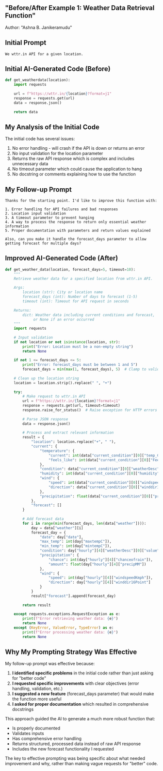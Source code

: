 ## "Before/After Example 1: Weather Data Retrieval Function"
Author: "Ashna B. Janikeramudu"

## Initial Prompt

```
We wttr.in API for a given location.
```

## Initial AI-Generated Code (Before)

```python
def get_weatherdata(location):
    import requests
    
    url = f"https://wttr.in/{location}?format=j1"
    response = requests.get(url)
    data = response.json()
    
    return data
```

## My Analysis of the Initial Code

The initial code has several issues:

1. No error handling - will crash if the API is down or returns an error
2. No input validation for the location parameter
3. Returns the raw API response which is complex and includes unnecessary data
4. No timeout parameter which could cause the application to hang
5. No docstring or comments explaining how to use the function

## My Follow-up Prompt

```
Thanks for the starting point. I'd like to improve this function with:

1. Error handling for API failures and bad responses
2. Location input validation
3. A timeout parameter to prevent hanging
4. A way to process the response to return only essential weather information
5. Proper documentation with parameters and return values explained

Also, can you make it handle the forecast_days parameter to allow getting forecast for multiple days?
```

## Improved AI-Generated Code (After)

```python
def get_weather_data(location, forecast_days=5, timeout=10):
    """
    Retrieve weather data for a specified location from wttr.in API.
    
    Args:
        location (str): City or location name
        forecast_days (int): Number of days to forecast (1-5)
        timeout (int): Timeout for API request in seconds
        
    Returns:
        dict: Weather data including current conditions and forecast,
             or None if an error occurred
    """
    import requests
    
    # Input validation
    if not location or not isinstance(location, str):
        print("Error: Location must be a non-empty string")
        return None
    
    if not 1 <= forecast_days <= 5:
        print("Error: forecast_days must be between 1 and 5")
        forecast_days = min(max(1, forecast_days), 5)  # Clamp to valid range
    
    # Clean up the location string
    location = location.strip().replace(" ", "+")
    
    try:
        # Make request to wttr.in API
        url = f"https://wttr.in/{location}?format=j1"
        response = requests.get(url, timeout=timeout)
        response.raise_for_status()  # Raise exception for HTTP errors
        
        # Parse JSON response
        data = response.json()
        
        # Process and extract relevant information
        result = {
            "location": location.replace("+", " "),
            "current": {
                "temperature": {
                    "current": int(data["current_condition"][0]["temp_C"]),
                    "feels_like": int(data["current_condition"][0]["FeelsLikeC"])
                },
                "condition": data["current_condition"][0]["weatherDesc"][0]["value"],
                "humidity": int(data["current_condition"][0]["humidity"]),
                "wind": {
                    "speed": int(data["current_condition"][0]["windspeedKmph"]),
                    "direction": data["current_condition"][0]["winddir16Point"]
                },
                "precipitation": float(data["current_condition"][0]["precipMM"])
            },
            "forecast": []
        }
        
        # Add forecast data
        for i in range(min(forecast_days, len(data["weather"]))):
            day = data["weather"][i]
            forecast_day = {
                "date": day["date"],
                "max_temp": int(day["maxtempC"]),
                "min_temp": int(day["mintempC"]),
                "condition": day["hourly"][4]["weatherDesc"][0]["value"],  # Midday condition
                "precipitation": {
                    "chance": int(day["hourly"][4]["chanceofrain"]),
                    "amount": float(day["hourly"][4]["precipMM"])
                },
                "wind": {
                    "speed": int(day["hourly"][4]["windspeedKmph"]),
                    "direction": day["hourly"][4]["winddir16Point"]
                }
            }
            result["forecast"].append(forecast_day)
        
        return result
        
    except requests.exceptions.RequestException as e:
        print(f"Error retrieving weather data: {e}")
        return None
    except (KeyError, ValueError, TypeError) as e:
        print(f"Error processing weather data: {e}")
        return None
```

## Why My Prompting Strategy Was Effective

My follow-up prompt was effective because:

1. **I identified specific problems** in the initial code rather than just asking for "better code"
2. **I requested specific improvements** with clear objectives (error handling, validation, etc.)
3. **I suggested a new feature** (forecast_days parameter) that would make the function more useful
4. **I asked for proper documentation** which resulted in comprehensive docstrings

This approach guided the AI to generate a much more robust function that:

- Is properly documented
- Validates inputs
- Has comprehensive error handling
- Returns structured, processed data instead of raw API response
- Includes the new forecast functionality I requested

The key to effective prompting was being specific about what needed improvement and why, rather than making vague requests for "better" code.
